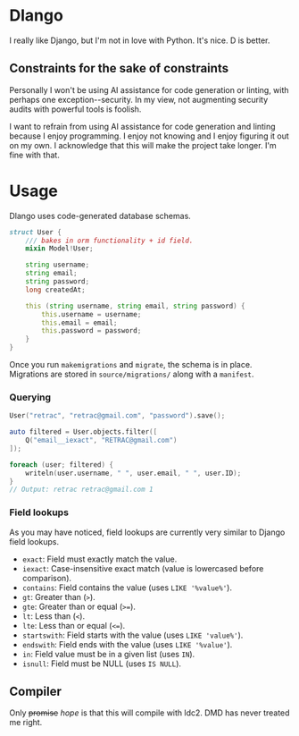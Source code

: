 # Dlango
I really like Django, but I'm not in love with Python. It's nice. D is better.

## Constraints for the sake of constraints
Personally I won't be using AI assistance for code generation or linting, with perhaps one exception--security. In my view, not augmenting security audits with powerful tools is foolish. 

I want to refrain from using AI assistance for code generation and linting because I enjoy programming. I enjoy not knowing and I enjoy figuring it out on my own. I acknowledge that this will make the project take longer. I'm fine with that.


# Usage
Dlango uses code-generated database schemas.

```d
struct User {
    /// bakes in orm functionality + id field.
    mixin Model!User;

    string username;
    string email;
    string password;
    long createdAt;

    this (string username, string email, string password) {
        this.username = username;
        this.email = email;
        this.password = password;
    }
}
```

Once you run `makemigrations` and `migrate`, the schema is in place. Migrations are stored in `source/migrations/` along with a `manifest`.

### Querying
```d
User("retrac", "retrac@gmail.com", "password").save();

auto filtered = User.objects.filter([
	Q("email__iexact", "RETRAC@gmail.com")
]);

foreach (user; filtered) {
	writeln(user.username, " ", user.email, " ", user.ID);
}
// Output: retrac retrac@gmail.com 1
```

### Field lookups
As you may have noticed, field lookups are currently very similar to Django field lookups.
- `exact`: Field must exactly match the value.
- `iexact`: Case-insensitive exact match (value is lowercased before comparison).
- `contains`: Field contains the value (uses `LIKE '%value%'`).
- `gt`: Greater than (`>`).
- `gte`: Greater than or equal (`>=`).
- `lt`: Less than (`<`).
- `lte`: Less than or equal (`<=`).
- `startswith`: Field starts with the value (uses `LIKE 'value%'`).
- `endswith`: Field ends with the value (uses `LIKE '%value'`).
- `in`: Field value must be in a given list (uses `IN`).
- `isnull`: Field must be NULL (uses `IS NULL`).

## Compiler
Only ~~promise~~ *hope* is that this will compile with ldc2. DMD has never treated me right.